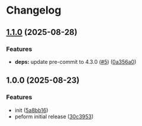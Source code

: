 # Changelog

## [1.1.0](https://github.com/devops-roast/pre-commit-hooks/compare/v1.0.0...v1.1.0) (2025-08-28)


### Features

* **deps:** update pre-commit to 4.3.0 ([#5](https://github.com/devops-roast/pre-commit-hooks/issues/5)) ([0a356a0](https://github.com/devops-roast/pre-commit-hooks/commit/0a356a0c7771887fbd47784848a829b8abfc2f5c))

## 1.0.0 (2025-08-23)


### Features

* init ([5a8bb16](https://github.com/devops-roast/pre-commit-hooks/commit/5a8bb16d500405745d8f6639581c55018720cc36))
* peform initial release ([30c3953](https://github.com/devops-roast/pre-commit-hooks/commit/30c39539fa42d8f9f284022b47485166a9bdc89a))
